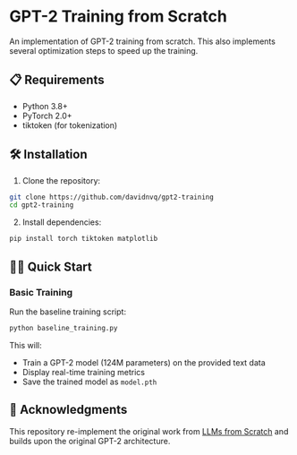 # GPT-2 Training from Scratch

An implementation of GPT-2 training from scratch. This also implements several optimization steps to speed up the training.

## 📋 Requirements

- Python 3.8+
- PyTorch 2.0+
- tiktoken (for tokenization)

## 🛠️ Installation

1. Clone the repository:
```bash
git clone https://github.com/davidnvq/gpt2-training
cd gpt2-training
```

2. Install dependencies:
```bash
pip install torch tiktoken matplotlib
```

## 🏃‍♂️ Quick Start

### Basic Training

Run the baseline training script:

```bash
python baseline_training.py
```

This will:
- Train a GPT-2 model (124M parameters) on the provided text data
- Display real-time training metrics
- Save the trained model as `model.pth`


## 🙏 Acknowledgments
This repository re-implement the original work from [LLMs from Scratch](https://github.com/rasbt/LLMs-from-scratch) and builds upon the original GPT-2 architecture.

